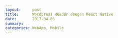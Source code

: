 ```yaml
---
layout:     post
title:      Wordpress Reader dengan React Native
date:       2017-04-06
summary:    
categories: WebApp, Mobile
---
```


